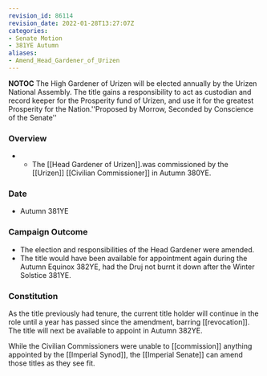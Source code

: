 ```yaml
---
revision_id: 86114
revision_date: 2022-01-28T13:27:07Z
categories:
- Senate Motion
- 381YE Autumn
aliases:
- Amend_Head_Gardener_of_Urizen
---
```



__NOTOC__
The High Gardener of Urizen will be elected annually by the Urizen National Assembly. The title gains a responsibility to act as custodian and record keeper for the Prosperity fund of Urizen, and use it for the greatest Prosperity for the Nation.''Proposed by Morrow, Seconded by Conscience of the Senate''

### Overview
* * The [[Head Gardener of Urizen]].was commissioned by the [[Urizen]] [[Civilian Commissioner]] in Autumn 380YE.
### Date
* Autumn 381YE
### Campaign Outcome
* The election and responsibilities of the Head Gardener were amended.
* The title would have been available for appointment again during the Autumn Equinox 382YE, had the Druj not burnt it down after the Winter Solstice 381YE.

### Constitution
As the title previously had tenure, the current title holder will continue in the role until a year has passed since the amendment, barring [[revocation]]. The title will next be available to appoint in Autumn 382YE.

While the Civilian Commissioners were unable to [[commission]] anything appointed by the [[Imperial Synod]], the [[Imperial Senate]] can amend those titles as they see fit.